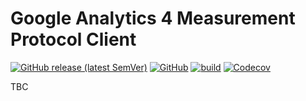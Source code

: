 # Google Analytics 4 Measurement Protocol Client

[![GitHub release (latest SemVer)](https://img.shields.io/github/v/release/BluePsyduck/ga4-measurement-protocol)](https://github.com/BluePsyduck/ga4-measurement-protocol/releases)
[![GitHub](https://img.shields.io/github/license/BluePsyduck/ga4-measurement-protocol)](LICENSE.md)
[![build](https://img.shields.io/github/workflow/status/BluePsyduck/ga4-measurement-protocol/CI?logo=github)](https://github.com/BluePsyduck/ga4-measurement-protocol/actions)
[![Codecov](https://img.shields.io/codecov/c/gh/BluePsyduck/ga4-measurement-protocol?logo=codecov)](https://codecov.io/gh/BluePsyduck/ga4-measurement-protocol)

TBC
